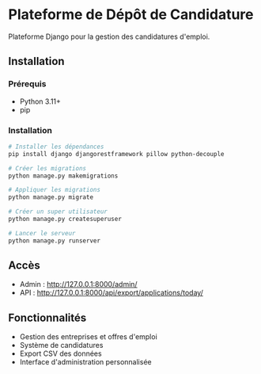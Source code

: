 # Plateforme de Dépôt de Candidature

Plateforme Django pour la gestion des candidatures d'emploi.

## Installation

### Prérequis

-   Python 3.11+
-   pip

### Installation

```bash
# Installer les dépendances
pip install django djangorestframework pillow python-decouple

# Créer les migrations
python manage.py makemigrations

# Appliquer les migrations
python manage.py migrate

# Créer un super utilisateur
python manage.py createsuperuser

# Lancer le serveur
python manage.py runserver
```

## Accès

-   Admin : http://127.0.0.1:8000/admin/
-   API : http://127.0.0.1:8000/api/export/applications/today/

## Fonctionnalités

-   Gestion des entreprises et offres d'emploi
-   Système de candidatures
-   Export CSV des données
-   Interface d'administration personnalisée
